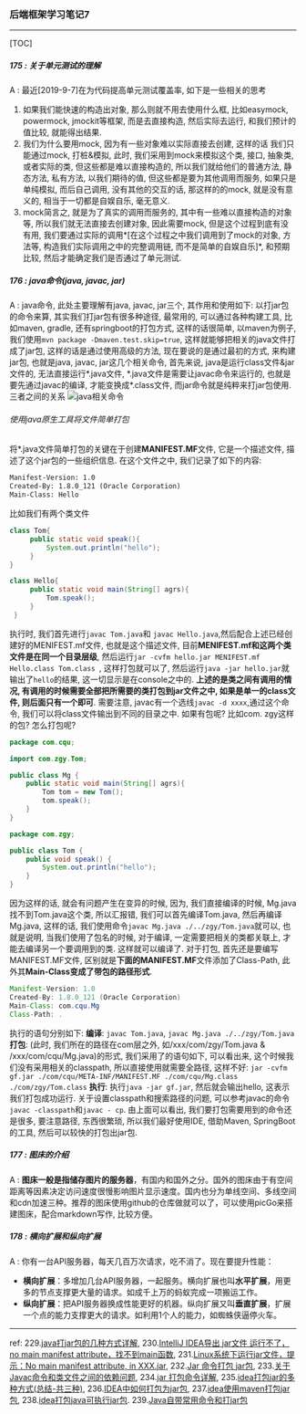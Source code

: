 ###  后端框架学习笔记7
---

[TOC]

##### 175 : 关于单元测试的理解
A : 最近[2019-9-7]在为代码提高单元测试覆盖率, 如下是一些相关的思考
1. 如果我们能快速的构造出对象,  那么则就不用去使用什么框, 比如easymock, powermock,  jmockit等框架, 而是去直接构造, 然后实际去运行, 和我们预计的值比较, 就能得出结果.
2. 我们为什么要用mock, 因为有一些对象难以实际直接去创建, 这样的话 我们只能通过mock, 打桩&模拟, 此时, 我们采用到mock来模拟这个类, 接口, 抽象类, 或者实际的类, 但这些都是难以直接构造的, 所以我们就给他们的普通方法, 静态方法, 私有方法, 以我们期待的值, 但这些都是要为其他调用而服务, 如果只是单纯模拟, 而后自己调用, 没有其他的交互的话, 那这样的的mock, 就是没有意义的, 相当于一切都是自娱自乐, 毫无意义.
3. mock简言之, 就是为了真实的调用而服务的, 其中有一些难以直接构造的对象等, 所以我们就无法直接去创建对象, 因此需要mock, 但是这个过程到底有没有用, 我们要通过实际的调用*[在这个过程之中我们调用到了mock的对象, 方法等, 构造我们实际调用之中的完整调用链, 而不是简单的自娱自乐]*, 和预期比较, 然后才能确定我们是否通过了单元测试.



##### 176 : java命令(java, javac, jar)
A : java命令, 此处主要理解有java, javac, jar三个, 其作用和使用如下:
以打jar包的命令来算, 其实我们打jar包有很多种途径, 最常用的, 可以通过各种构建工具, 比如maven, gradle, 还有springboot的打包方式, 这样的话很简单, 以maven为例子, 我们使用`mvn package -Dmaven.test.skip=true`, 这样就能够把相关的java文件打成了jar包, 这样的话是通过使用高级的方法, 现在要说的是通过最初的方式, 来构建jar包, 也就是java, javac, jar这几个相关命令, 首先来说, java是运行class文件&jar文件的, 无法直接运行\*.java文件, \*.java文件是需要让javac命令来运行的, 也就是要先通过javac的编译, 才能变换成\*.class文件, 而jar命令就是纯粹来打jar包使用. 三者之间的关系
![java相关命令](../../../images/java相关命令.png)

###### 使用java原生工具将文件简单打包
将\*.java文件简单打包的关键在于创建**MANIFEST.MF**文件, 它是一个描述文件, 描述了这个jar包的一些组织信息. 在这个文件之中, 我们记录了如下的内容:
```txt
Manifest-Version: 1.0
Created-By: 1.8.0_121 (Oracle Corporation)
Main-Class: Hello
```
比如我们有两个类文件
```java
class Tom{
     public static void speak(){
         System.out.println("hello");
     }
}
```
```java
class Hello{
     public static void main(String[] agrs){
         Tom.speak();
     }
 }
```
执行时, 我们首先进行`javac Tom.java`和 `javac Hello.java`,然后配合上述已经创建好的MENIFEST.mf文件, 也就是这个描述文件, 目前**MENIFEST.mf和这两个类文件是在同一个目录层级**, 然后运行`jar -cvfm hello.jar MENIFEST.mf Hello.class Tom.class `, 这样打包就可以了, 然后运行`java -jar hello.jar`就输出了`hello`的结果, 这一切显示是在console之中的. **上述的是类之间有调用的情况, 有调用的时候需要全部把所需要的类打包到jar文件之中, 如果是单一的class文件, 则后面只有一个即可**.
需要注意, javac有一个选线`javac -d xxxx`,通过这个命令, 我们可以将class文件输出到不同的目录之中.
如果有包呢? 比如com. zgy这样的包? 怎么打包呢?
```java
package com.cqu;

import com.zgy.Tom;

public class Mg {
    public static void main(String[] agrs){
        Tom tom = new Tom();
        tom.speak();
    }
}
```
```java
package com.zgy;

public class Tom {
    public void speak() {
        System.out.println("hello");
    }
}
```

因为这样的话, 就会有问题产生在变异的时候, 因为, 我们直接编译的时候, Mg.java找不到Tom.java这个类, 所以汇报错, 我们可以首先编译Tom.java, 然后再编译Mg.java, 这样的话, 我们使用命令`javac Mg.java ./../zgy/Tom.java`就可以, 也就是说明, 当我们使用了包名的时候, 对于编译, 一定需要把相关的类都关联上, 才能去编译另一个要调用到的类. 这样就可以编译了.
对于打包, 首先还是要编写MANIFEST.MF文件, 区别就是**下面的MANIFEST.MF**文件添加了Class-Path, 此外其**Main-Class变成了带包的路径形式**.

```java
Manifest-Version: 1.0
Created-By: 1.8.0_121 (Oracle Corporation)
Main-Class: com.cqu.Mg
Class-Path: .
```
执行的语句分别如下:
**编译**: `javac Tom.java`, `javac Mg.java ./../zgy/Tom.java`
**打包**: (此时, 我们所在的路径在com层之外, 如/xxx/com/zgy/Tom.java & /xxx/com/cqu/Mg.java)的形式, 我们采用了的语句如下, 可以看出来, 这个时候我们没有采用相关的classpath, 所以直接使用就需要全路径, 这样不好:
`jar -cvfm gf.jar ./com/cqu/META-INF/MANIFEST.MF ./com/cqu/Mg.class ./com/zgy/Tom.class`
**执行**: 执行`java -jar gf.jar`, 然后就会输出hello, 这表示我们打包成功运行. 关于设置classpath和搜索路径的问题, 可以参考javac的命令 `javac -classpath`和`javac - cp`.
由上面可以看出, 我们要打包需要用到的命令还是很多, 要注意路径, 东西很繁琐, 所以我们最好使用IDE, 借助Maven, SpringBoot的工具, 然后可以较快的打包出jar包.



##### 177 : 图床的介绍
A : **图床一般是指储存图片的服务器**，有国内和国外之分。国外的图床由于有空间距离等因素决定访问速度很慢影响图片显示速度。国内也分为单线空间、多线空间和cdn加速三种。推荐的图床使用github的仓库做就可以了，可以使用picGo来搭建图床，配合markdown写作, 比较方便。



##### 178 : 横向扩展和纵向扩展
A : 你有一台API服务器，每天几百万次请求，吃不消了。现在要提升性能：
- **横向扩展**：多增加几台API服务器，一起服务。横向扩展也叫**水平扩展**，用更多的节点支撑更大量的请求。如成千上万的蚂蚁完成一项搬运工作。
- **纵向扩展**：把API服务器换成性能更好的机器。纵向扩展又叫**垂直扩展**，扩展一个点的能力支撑更大的请求。如利用1个人的能力，如蜘蛛侠逼停火车。



---
ref:
229.[java打jar包的几种方式详解](https://www.cnblogs.com/mq0036/p/8566427.html),   230.[IntelliJ IDEA导出 jar文件 运行不了，no main manifest attribute，找不到main函数](https://blog.csdn.net/zhan107876/article/details/97883972),   231.[Linux系统下运行jar文件，提示：No main manifest attribute, in XXX.jar](https://blog.csdn.net/kangkangwanwan/article/details/78592546),   232.[Jar 命令打包 jar包](https://cloud.tencent.com/developer/article/1453553),   233.[关于Javac命令和类文件之间的依赖问题](https://blog.csdn.net/octopusflying/article/details/53791661),   234.[jar 打包命令详解](https://www.cnblogs.com/jiftle/p/9068354.html),   235.[idea打包jar的多种方式(总结-共三种)](https://blog.csdn.net/qq_28289405/article/details/81111182),   236.[IDEA中如何打包为jar包](https://blog.csdn.net/Venry_/article/details/80400282),   237.[idea使用maven打包jar包](https://www.cnblogs.com/expiator/p/9926428.html),   238.[idea打包java可执行jar包](https://www.cnblogs.com/blog5277/p/5920560.html).   239.[Java自带常用命令和打jar包](https://github.com/prayjourney/CS-Java-LearnNotes/blob/master/Summary/Java/%E5%9F%BA%E7%A1%80%E8%AF%AD%E6%B3%95/Java%E8%87%AA%E5%B8%A6%E5%B8%B8%E7%94%A8%E5%91%BD%E4%BB%A4%E5%92%8C%E6%89%93jar%E5%8C%85.md)